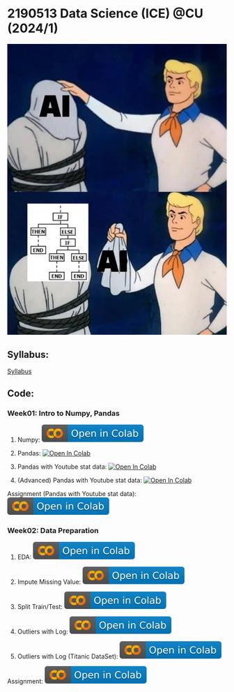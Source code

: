 # 2190513 Data Science (ICE) @CU (2024/1)

![alt text](https://raw.githubusercontent.com/pvateekul/2190513_DS-ICE_2024s1/c588810003e3dcd79c4d7de96539087b9a9fac0d/image/meme.jpg "join ds")

## Syllabus:

[Syllabus](https://mycourseville-default.s3.ap-southeast-1.amazonaws.com/useruploaded_course_files/2024_1/55833/materials/Syllabus_2190513_DS_ICE_2024s1-7075-17227890153364.pdf)

## Code:

### Week01: Intro to Numpy, Pandas

1. Numpy: [![Open In Colab](https://raw.githubusercontent.com/pvateekul/2190513_DS-ICE_2024s1/main/image/colab-badge.svg)](https://colab.research.google.com/github/pvateekul/2190513_DS-ICE_2024s1/blob/main/code/Week01_Intro_Pandas/1_Numpy.ipynb)

2. Pandas: [![Open In Colab](https://raw.githubusercontent.com/pvateekul/2110531_DSDE_2023s1/f6d850ff0e1eba59dbde6c469b7847f5897f3d27/img/colab-badge.svg)](https://colab.research.google.com/github/pvateekul/2190513_DS-ICE_2024s1/blob/main/code/Week01_Intro_Pandas/2_Pandas.ipynb)

3. Pandas with Youtube stat data: [![Open In Colab](https://raw.githubusercontent.com/pvateekul/2110531_DSDE_2023s1/f6d850ff0e1eba59dbde6c469b7847f5897f3d27/img/colab-badge.svg)](https://colab.research.google.com/github/pvateekul/2190513_DS-ICE_2024s1/blob/main/code/Week01_Intro_Pandas/3_Pandas_%28Dataset_Trending_YouTube_Video_Statistics%29.ipynb)

4. (Advanced) Pandas with Youtube stat data: [![Open In Colab](https://raw.githubusercontent.com/pvateekul/2110531_DSDE_2023s1/f6d850ff0e1eba59dbde6c469b7847f5897f3d27/img/colab-badge.svg)](https://colab.research.google.com/github/pvateekul/2190513_DS-ICE_2024s1/blob/main/code/Week01_Intro_Pandas/4_Advanced_Pandas_%28Dataset_Trending_YouTube_Video_Statistics%29.ipynb)

Assignment (Pandas with Youtube stat data): [![Open In Colab](https://raw.githubusercontent.com/pvateekul/2190513_DS-ICE_2024s1/main/image/colab-badge.svg)](https://colab.research.google.com/github/pvateekul/2190513_DS-ICE_2024s1/blob/main/code/Week01_Intro_Pandas/5_PandasAssignment.ipynb)

### Week02: Data Preparation

1. EDA: [![Open In Colab](https://raw.githubusercontent.com/pvateekul/2190513_DS-ICE_2024s1/main/image/colab-badge.svg)](https://colab.research.google.com/github/pvateekul/2190513_DS-ICE_2024s1/blob/main/code/Week02_DataPrep/Lab1_LoansDataSet.ipynb)

2. Impute Missing Value: [![Open In Colab](https://raw.githubusercontent.com/pvateekul/2190513_DS-ICE_2024s1/main/image/colab-badge.svg)](https://colab.research.google.com/github/pvateekul/2190513_DS-ICE_2024s1/blob/main/code/Week02_DataPrep/Lab2_ImputeMissingValue.ipynb)

3. Split Train/Test: [![Open In Colab](https://raw.githubusercontent.com/pvateekul/2190513_DS-ICE_2024s1/main/image/colab-badge.svg)](https://colab.research.google.com/github/pvateekul/2190513_DS-ICE_2024s1/blob/main/code/Week02_DataPrep/Lab3_SplitTrainTest.ipynb)

4. Outliers with Log: [![Open In Colab](https://raw.githubusercontent.com/pvateekul/2190513_DS-ICE_2024s1/main/image/colab-badge.svg)](https://colab.research.google.com/github/pvateekul/2190513_DS-ICE_2024s1/blob/main/code/Week02_DataPrep/Lab4_Outliers_Titanic.ipynb)

5. Outliers with Log (Titanic DataSet): [![Open In Colab](https://raw.githubusercontent.com/pvateekul/2190513_DS-ICE_2024s1/main/image/colab-badge.svg)](https://colab.research.google.com/github/pvateekul/2190513_DS-ICE_2024s1/blob/main/code/Week02_DataPrep/Lab5_Outliers_Boston_%28optional%29.ipynb)

Assignment: [![Open In Colab](https://raw.githubusercontent.com/pvateekul/2190513_DS-ICE_2024s1/main/image/colab-badge.svg)](https://colab.research.google.com/github/pvateekul/2190513_DS-ICE_2024s1/blob/main/code/Week02_DataPrep/Assignment2_TitanicDataPrep_ToStudent.ipynb) 
